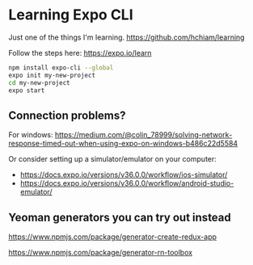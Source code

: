 # Learning Expo CLI

Just one of the things I'm learning. <https://github.com/hchiam/learning>

Follow the steps here: <https://expo.io/learn>

```bash
npm install expo-cli --global
expo init my-new-project
cd my-new-project
expo start
```

## Connection problems?

For windows: https://medium.com/@colin_78999/solving-network-response-timed-out-when-using-expo-on-windows-b486c22d5584

Or consider setting up a simulator/emulator on your computer:
* https://docs.expo.io/versions/v36.0.0/workflow/ios-simulator/
* https://docs.expo.io/versions/v36.0.0/workflow/android-studio-emulator/

## Yeoman generators you can try out instead

<https://www.npmjs.com/package/generator-create-redux-app>

<https://www.npmjs.com/package/generator-rn-toolbox>
